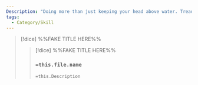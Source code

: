 ```yaml
---
Description: "Doing more than just keeping your head above water. Treading, different swim styles, breathing and diving techniques, etc."
tags:
  - Category/Skill
---
```


>[!dice]  %%FAKE TITLE HERE%%
>>[!dice]  %%FAKE TITLE HERE%%
>>### `=this.file.name`
>> 
>> 
>>`=this.Description`


